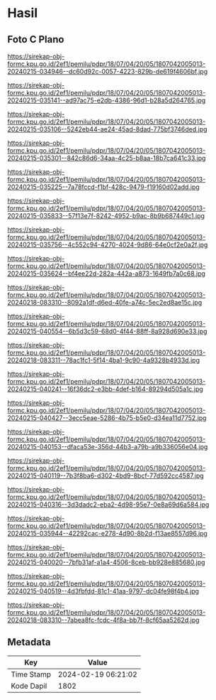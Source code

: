 # Hasil

## Foto C Plano

https://sirekap-obj-formc.kpu.go.id/2ef1/pemilu/pdpr/18/07/04/20/05/1807042005013-20240215-034946--dc60d92c-0057-4223-829b-de619f4606bf.jpg

https://sirekap-obj-formc.kpu.go.id/2ef1/pemilu/pdpr/18/07/04/20/05/1807042005013-20240215-035141--ad97ac75-e2db-4386-96d1-b28a5d264765.jpg

https://sirekap-obj-formc.kpu.go.id/2ef1/pemilu/pdpr/18/07/04/20/05/1807042005013-20240215-035106--5242eb44-ae24-45ad-8dad-775bf3746ded.jpg

https://sirekap-obj-formc.kpu.go.id/2ef1/pemilu/pdpr/18/07/04/20/05/1807042005013-20240215-035301--842c86d6-34aa-4c25-b8aa-18b7ca641c33.jpg

https://sirekap-obj-formc.kpu.go.id/2ef1/pemilu/pdpr/18/07/04/20/05/1807042005013-20240215-035225--7a78fccd-f1bf-428c-9479-f19160d02add.jpg

https://sirekap-obj-formc.kpu.go.id/2ef1/pemilu/pdpr/18/07/04/20/05/1807042005013-20240215-035833--57f13e7f-8242-4952-b9ac-8b9b687449c1.jpg

https://sirekap-obj-formc.kpu.go.id/2ef1/pemilu/pdpr/18/07/04/20/05/1807042005013-20240215-035756--4c552c94-4270-4024-9d86-64e0cf2e0a2f.jpg

https://sirekap-obj-formc.kpu.go.id/2ef1/pemilu/pdpr/18/07/04/20/05/1807042005013-20240215-035624--bf4ee22d-282a-442a-a873-1649fb7a0c68.jpg

https://sirekap-obj-formc.kpu.go.id/2ef1/pemilu/pdpr/18/07/04/20/05/1807042005013-20240218-083310--8092a1df-d6ed-40fe-a74c-5ec2ed8ae15c.jpg

https://sirekap-obj-formc.kpu.go.id/2ef1/pemilu/pdpr/18/07/04/20/05/1807042005013-20240215-040554--6b5d3c59-68d0-4f44-88ff-8a928d690e33.jpg

https://sirekap-obj-formc.kpu.go.id/2ef1/pemilu/pdpr/18/07/04/20/05/1807042005013-20240218-083311--78ac1fc1-5f14-4ba1-9c90-4a9328b4933d.jpg

https://sirekap-obj-formc.kpu.go.id/2ef1/pemilu/pdpr/18/07/04/20/05/1807042005013-20240215-040241--16f36dc2-e3bb-4def-b164-89294d505a1c.jpg

https://sirekap-obj-formc.kpu.go.id/2ef1/pemilu/pdpr/18/07/04/20/05/1807042005013-20240215-040427--3ecc5eae-5286-4b75-b5e0-d34ea11d7752.jpg

https://sirekap-obj-formc.kpu.go.id/2ef1/pemilu/pdpr/18/07/04/20/05/1807042005013-20240215-040153--dfaca53e-356d-44b3-a79b-a9b336056e04.jpg

https://sirekap-obj-formc.kpu.go.id/2ef1/pemilu/pdpr/18/07/04/20/05/1807042005013-20240215-040119--7b3f8ba6-d302-4bd9-8bcf-77d592cc4587.jpg

https://sirekap-obj-formc.kpu.go.id/2ef1/pemilu/pdpr/18/07/04/20/05/1807042005013-20240215-040316--3d3dadc2-eba2-4d98-95e7-0e8a69d6a584.jpg

https://sirekap-obj-formc.kpu.go.id/2ef1/pemilu/pdpr/18/07/04/20/05/1807042005013-20240215-035944--42292cac-e278-4d90-8b2d-f13ae8557d96.jpg

https://sirekap-obj-formc.kpu.go.id/2ef1/pemilu/pdpr/18/07/04/20/05/1807042005013-20240215-040020--7bfb31af-a1a4-4506-8ceb-bb928e885680.jpg

https://sirekap-obj-formc.kpu.go.id/2ef1/pemilu/pdpr/18/07/04/20/05/1807042005013-20240215-040519--4d3fbfdd-81c1-41aa-9797-dc04fe98f4b4.jpg

https://sirekap-obj-formc.kpu.go.id/2ef1/pemilu/pdpr/18/07/04/20/05/1807042005013-20240218-083310--7abea8fc-fcdc-4f8a-bb7f-8cf65aa5262d.jpg


## Metadata

| Key        | Value               |
| ---------- | ------------------- |
| Time Stamp | 2024-02-19 06:21:02 |
| Kode Dapil | 1802                |



